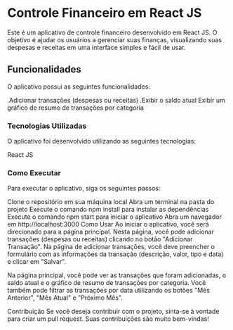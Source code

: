 # Controle Financeiro em React JS
Este é um aplicativo de controle financeiro desenvolvido em React JS. O objetivo é ajudar os usuários a gerenciar suas finanças, visualizando suas despesas e receitas em uma interface simples e fácil de usar.


## Funcionalidades
O aplicativo possui as seguintes funcionalidades:

.Adicionar transações (despesas ou receitas)
.Exibir o saldo atual
Exibir um gráfico de resumo de transações por categoria

### Tecnologias Utilizadas
O aplicativo foi desenvolvido utilizando as seguintes tecnologias:

React JS

### Como Executar
Para executar o aplicativo, siga os seguintes passos:

Clone o repositório em sua máquina local
Abra um terminal na pasta do projeto
Execute o comando npm install para instalar as dependências
Execute o comando npm start para iniciar o aplicativo
Abra um navegador em http://localhost:3000
Como Usar
Ao iniciar o aplicativo, você será direcionado para a página principal. Nesta página, você pode adicionar transações (despesas ou receitas) clicando no botão "Adicionar Transação". Na página de adicionar transações, você deve preencher o formulário com as informações da transação (descrição, valor, tipo e data) e clicar em "Salvar".

Na página principal, você pode ver as transações que foram adicionadas, o saldo atual e o gráfico de resumo de transações por categoria. Você também pode filtrar as transações por data utilizando os botões "Mês Anterior", "Mês Atual" e "Próximo Mês".

Contribuição
Se você deseja contribuir com o projeto, sinta-se à vontade para criar um pull request. Suas contribuições são muito bem-vindas!

